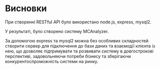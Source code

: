 # Висновки

При створенні RESTful API було використано node.js, express, mysql2.

У результаті, було створено систему MCAnalyzer.

За допомогою express та mysql2 можна без особливих складностей створити сервер для підключення до бази даних та взаємодії клієнта із нею, що дозволяє підтримувати та розвивати систему в довгострокові перспективі, задовольняючи потреби бізнесу та зберігаючи конкурентоспроможність  системи на ринку.


